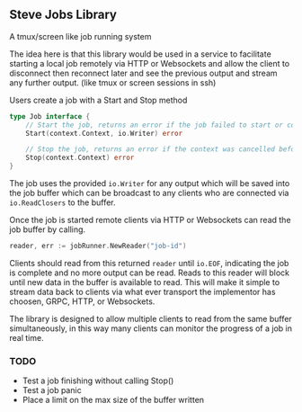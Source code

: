 ## Steve Jobs Library
A tmux/screen like job running system

The idea here is that this library would be used in a service to facilitate starting
a local job remotely via HTTP or Websockets and allow the client to disconnect then
reconnect later and see the previous output and stream any further output. (like
tmux or screen sessions in ssh)

Users create a job with a Start and Stop method
```go
type Job interface {
    // Start the job, returns an error if the job failed to start or context was cancelled
    Start(context.Context, io.Writer) error

    // Stop the job, returns an error if the context was cancelled before job was stopped
    Stop(context.Context) error
}
```

The job uses the provided `io.Writer` for any output which will be saved into the job
buffer which can be broadcast to any clients who are connected via `io.ReadClosers` 
to the buffer.

Once the job is started remote clients via HTTP or Websockets can read the job buffer
by calling.
```go
reader, err := jobRunner.NewReader("job-id")
```
Clients should read from this returned `reader` until `io.EOF`, indicating the job
is complete and no more output can be read. Reads to this reader will block until new
data in the buffer is available to read. This will make it simple to stream data back
to clients via what ever transport the implementor has choosen, GRPC, HTTP, or Websockets.

The library is designed to allow multiple clients to read from the same buffer
simultaneously, in this way many clients can monitor the progress of a job in real time.

### TODO
* Test a job finishing without calling Stop()
* Test a job panic
* Place a limit on the max size of the buffer written





